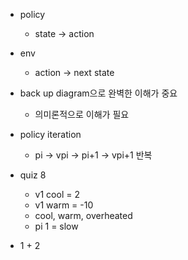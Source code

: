 - policy
	- state -> action
- env
	- action -> next state

- back up diagram으로 완벽한 이해가 중요
	- 의미론적으로 이해가 필요

- policy iteration
	- pi -> vpi -> pi+1 -> vpi+1 반복
- quiz 8
	- v1 cool = 2
	- v1 warm = -10
	- cool, warm, overheated
	- pi 1 = slow
- 1 + 2